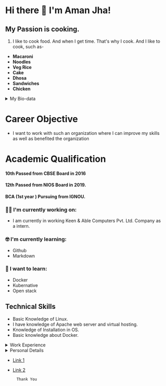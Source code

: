 # Hi there 👋 I'm Aman Jha!

## My Passion is cooking.
1. I like to cook food. And when I get time. That's why I cook. And I like to cook, such as-
- **Macaroni**
- **Noodles**
- **Veg Rice** 
- **Cake** 
- **Dhosa** 
- **Sandwiches** 
- **Chicken**

<details>
  <summary> My Bio-data </summary>
  <ul>
    <br>
    <li> Name : Aman Kumar Jha </li>
    <li> Address: House No-69, Near Peepal Chowk Dallupura Village East Delhi 110096 </li>
    <li> Contect No : 8010062008 </li>
    <li> Email Id : amankumar.x.jha@fosteringlinux.com
  </ul>
</details>

# Career Objective
- I want to work with such an organization where I can improve my skills as well as benefited the organization


# Academic Qualification 

####  10th Passed from CBSE Board in 2016
####  12th Passed from NIOS Board in 2019.
####  BCA (1st year ) Pursuing from IGNOU.

### :technologist: I'm currently working on:

- I am currently in working Keen & Able Computers Pvt. Ltd. Company as a intern.

### :nerd_face: I'm currently learning:

- Github
- Markdown

### :thinking: I want to learn:

- Docker
- Kubernative
- Open stack 

## Technical Skills
- Basic Knowledge of Linux.
- I have knowledge of Apache web server and virtual hosting.
- Knowledge of Installation in OS.
- Basic knowledge about Docker.

<details>
  <summary> Work Experience </summary>
  <ul>
    <br>
    <li> Fresher </li>
  </ul>
</details>

<details>
  <summary> Personal Details </summary>
  <ul>
    <br>
    <li> Father’s Name     :    Mr. Narendra Jha </li>
    <li> Date of Birth     :    18/01/2000 </li>
    <li> Nationality       :    Indian </li>
    <li> Religion          :    Hindu </li>
    <li> My Hobbies        :    Playing Cricket </li>
  </ul>
</details>

- [Link 1](https://github.com/coderjojo/creative-profile-readme/blob/master/EXAMPLES/dustin100.png)
  
- [Link 2](https://github.com/VatanaChhorn/VatanaChhorn/blob/master/README.md)

```
     Thank You
```
